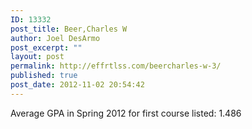 ```yaml
---
ID: 13332
post_title: Beer,Charles W
author: Joel DesArmo
post_excerpt: ""
layout: post
permalink: http://effrtlss.com/beercharles-w-3/
published: true
post_date: 2012-11-02 20:54:42
---
```

<p>Average GPA in Spring 2012 for first course listed: 1.486</p>